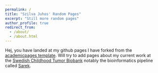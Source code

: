 ```yaml
---
permalink: /
title: "Szilva Juhos' Random Pages"
excerpt: "Still more random pages"
author_profile: true
redirect_from: 
  - /about/
  - /about.html
---
```


Hej, you have landed at my github pages I have forked from the [academicpages template](https://github.com/academicpages/academicpages.github.io). Will try to add 
pages about my current work at the [Swedish Childhood Tumor Biobank](https://ki.se/forskning/barntumorbanken) notably the bioinformatics pipeline called [Sarek](https://nf-co.re/sarek).



